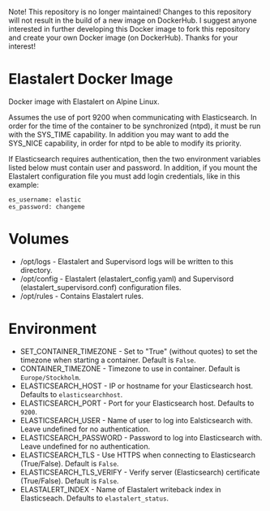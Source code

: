 Note!
This repository is no longer maintained! Changes to this repository will not result in the build of a new image on DockerHub.
I suggest anyone interested in further developing this Docker image to fork this repository and create your own Docker image (on DockerHub).
Thanks for your interest!

# Elastalert Docker Image

Docker image with Elastalert on Alpine Linux.

Assumes the use of port 9200 when communicating with Elasticsearch.
In order for the time of the container to be synchronized (ntpd), it must be run with the SYS_TIME capability.
In addition you may want to add the SYS_NICE capability, in order for ntpd to be able to modify its priority.

If Elasticsearch requires authentication, then the two environment variables listed below must contain user and password.
In addition, if you mount the Elastalert configuration file you must add login credentials, like in this example:
```
es_username: elastic
es_password: changeme
```

# Volumes

- /opt/logs       - Elastalert and Supervisord logs will be written to this directory.
- /opt/config     - Elastalert (elastalert_config.yaml) and Supervisord (elastalert_supervisord.conf) configuration files.
- /opt/rules      - Contains Elastalert rules.


# Environment

- SET_CONTAINER_TIMEZONE - Set to "True" (without quotes) to set the timezone when starting a container. Default is `False`.
- CONTAINER_TIMEZONE - Timezone to use in container. Default is `Europe/Stockholm`.
- ELASTICSEARCH_HOST - IP or hostname for your Elasticsearch host. Defaults to `elasticsearchhost`.
- ELASTICSEARCH_PORT - Port for your Elasticsearch host. Defaults to `9200`.
- ELASTICSEARCH_USER - Name of user to log into Ealsticsearch with. Leave undefined for no authentication.
- ELASTICSEARCH_PASSWORD - Password to log into Elasticsearch with. Leave undefined for no authentication.
- ELASTICSEARCH_TLS - Use HTTPS when connecting to Elasticsearch (True/False). Default is `False`.
- ELASTICSEARCH_TLS_VERIFY - Verify server (Elasticsearch) certificate (True/False). Default is `False`.
- ELASTALERT_INDEX - Name of Elastalert writeback index in Elasticseach. Defaults to `elastalert_status`.
